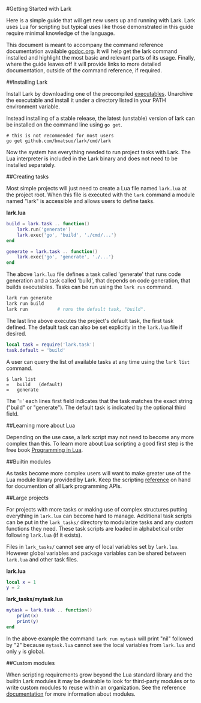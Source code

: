 #Getting Started with Lark

Here is a simple guide that will get new users up and running with Lark.  Lark
uses Lua for scripting but typical uses like those demonstrated in this guide
require minimal knowledge of the language.

This document is meant to accompany the command reference documentation
available [godoc.org](https://github.com/bmatsuo/lark/cmd/lark).  It will help
get the lark command installed and highlight the most basic and relevant parts
of its usage.  Finally, where the guide leaves off it will provide links to
more detailed documentation, outside of the command reference, if required.

##Installing Lark

Install Lark by downloading one of the precompiled
[executables](https://github.com/bmatsuo/lark/releases).  Unarchive the
executable and install it under a directory listed in your PATH environment
variable.

Instead installing of a stable release, the latest (unstable) version of lark
can be installed on the command line using `go get`.

    # this is not recommended for most users
    go get github.com/bmatsuo/lark/cmd/lark

Now the system has everything needed to run project tasks with Lark.  The Lua
interpreter is included in the Lark binary and does not need to be installed
separately.

##Creating tasks 

Most simple projects will just need to create a Lua file named `lark.lua` at
the project root.  When this file is executed with the `lark` command a module
named "lark" is accessible and allows users to define tasks.

**lark.lua**
```lua
build = lark.task .. function()
    lark.run('generate')
    lark.exec{'go', 'build', './cmd/...'}
end

generate = lark.task .. function()
    lark.exec{'go', 'generate', './...'}
end
```

The above `lark.lua` file defines a task called 'generate' that runs code
generation and a task called 'build', that depends on code generation, that
builds executables.  Tasks can be run using the `lark run` command.

```sh
lark run generate
lark run build
lark run           # runs the default task, "build".
```

The last line above executes the project's default task, the first task
defined.  The default task can also be set explicitly in the `lark.lua` file if
desired.

```lua
local task = require('lark.task')
task.default = 'build'
```

A user can query the list of available tasks at any time using the `lark list`
command.

```
$ lark list
=   build   (default)
=   generate
```

The '=' each lines first field indicates that the task matches the exact string
("build" or "generate").  The default task is indicated by the optional third
field.

##Learning more about Lua

Depending on the use case, a lark script may not need to become any more
complex than this.  To learn more about Lua scripting a good first step is the
free book [Programming in Lua](http://www.lua.org/pil/contents.html).

##Builtin modules

As tasks become more complex users will want to make greater use of the Lua
module library provided by Lark.  Keep the scripting [reference](lua.md) on
hand for documention of all Lark programming APIs.

##Large projects

For projects with more tasks or making use of complex structures putting
everything in `lark.lua` can become hard to manage.  Additional task scripts
can be put in the `lark_tasks/` directory to modularize tasks and any custom
functions they need.  These task scripts are loaded in alphabetical order
following `lark.lua` (if it exists).

Files in `lark_tasks/` cannot see any of local variables set by `lark.lua`.
However global variables and package variables can be shared between `lark.lua`
and other task files.

**lark.lua**
```lua
local x = 1
y = 2
```

**lark_tasks/mytask.lua**
```lua
mytask = lark.task .. function()
    print(x)
    print(y)
end
```

In the above example the command `lark run mytask` will print "nil" followed by
"2" because `mytask.lua` cannot see the local variables from `lark.lua` and
only `y` is global.

##Custom modules

When scripting requirements grow beyond the Lua standard library and the
builtin Lark modules it may be desirable to look for third-party modules or to
write custom modules to reuse within an organization.  See the reference
[documentation](modules.md) for more information about modules.
